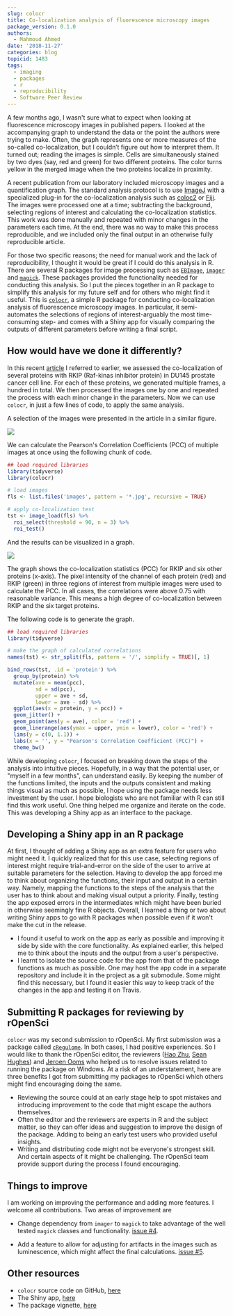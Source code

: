 ```yaml
---
slug: colocr
title: Co-localization analysis of fluorescence microscopy images
package_version: 0.1.0
authors:
  - Mahmoud Ahmed
date: '2018-11-27'
categories: blog
topicid: 1483
tags:
  - imaging
  - packages
  - r
  - reproducibility
  - Software Peer Review
---
```


A few months ago, I wasn't sure what to expect when looking at fluorescence microscopy images in published papers. I looked at the accompanying graph to understand the data or the point the authors were trying to make. Often, the graph represents one or more measures of the so-called co-localization, but I couldn’t figure out how to interpret them. It turned out; reading the images is simple. Cells are simultaneously stained by two dyes (say, red and green) for two different proteins. The color turns yellow in the merged image when the two proteins localize in proximity. 

A recent publication from our laboratory included microscopy images and a quantification graph. The standard analysis protocol is to use [ImageJ](https://imagej.nih.gov/ij/index.html) with a specialized plug-in for the co-localization analysis such as [coloc2](https://imagej.net/Coloc_2) or [Fiji](https://fiji.sc). The images were processed one at a time; subtracting the background, selecting regions of interest and calculating the co-localization statistics. This work was done manually and repeated with minor changes in the parameters each time. At the end, there was no way to make this process reproducible, and we included only the final output in an otherwise fully reproducible article.

For those two specific reasons; the need for manual work and the lack of reproducibility, I thought it would be great if I could do this analysis in R. There are several R packages for image processing such as [`EBImage`](http://bioconductor.org/packages/EBImage/), [`imager`](https://CRAN.R-project.org/package=imager) and [`magick`](https://CRAN.R-project.org/package=magick). These packages provided the functionality needed for conducting this analysis. So I put the pieces together in an R package to simplify this analysis for my future self and for others who might find it useful. This is [`colocr`](https://github.com/ropensci/colocr), a simple R package for conducting co-localization analysis of fluorescence microscopy images. In particular, it semi-automates the selections of regions of interest-arguably the most time-consuming step- and comes with a Shiny app for visually comparing the outputs of different parameters before writing a final script. 

## How would have we done it differently?

In this recent [article](https://www.mdpi.com/2072-6694/10/8/273/htm) I referred to earlier, we assessed the co-localization of several proteins with RKIP (Raf-kinas inhibitor protein) in DU145 prostate cancer cell line. For each of these proteins, we generated multiple frames, a hundred in total. We then processed the images one by one and repeated the process with each minor change in the parameters. Now we can use `colocr`, in just a few lines of code, to apply the same analysis.

A selection of the images were presented in the article in a similar figure.

![](/img/blog-images/2018-11-27-colocr/images.png)


We can calculate the Pearson's Correlation Coefficients (PCC) of multiple images at once using the following chunk of code.

```r
## load required libraries
library(tidyverse)
library(colocr)

# load images
fls <- list.files('images', pattern = '*.jpg', recursive = TRUE)

# apply co-localization test
tst <- image_load(fls) %>%
  roi_select(threshold = 90, n = 3) %>%
  roi_test()
```

And the results can be visualized in a graph.

![](/img/blog-images/2018-11-27-colocr/graph.png)

The graph shows the co-localization statistics (PCC) for RKIP and six other proteins (x-axis). The pixel intensity of the channel of each protein (red) and RKIP (green) in three regions of interest from multiple images were used to calculate the PCC. In all cases, the correlations were above 0.75 with reasonable variance. This means a high degree of co-localization between RKIP and the six target proteins.

The following code is to generate the graph.

```r
## load required libraries
library(tidyverse)

# make the graph of calculated correlations
names(tst) <- str_split(fls, pattern = '/', simplify = TRUE)[, 1]

bind_rows(tst, .id = 'protein') %>%
  group_by(protein) %>%
  mutate(ave = mean(pcc),
         sd = sd(pcc),
         upper = ave + sd,
         lower = ave - sd) %>%
  ggplot(aes(x = protein, y = pcc)) +
  geom_jitter() +
  geom_point(aes(y = ave), color = 'red') +
  geom_linerange(aes(ymax = upper, ymin = lower), color = 'red') +
  lims(y = c(0, 1.1)) +
  labs(x = '', y = "Pearson's Correlation Coefficient (PCC)") +
  theme_bw()
```

While developing `colocr`, I focused on breaking down the steps of the analysis into intuitive pieces. Hopefully, in a way that the potential user, or "myself in a few months", can understand easily. By keeping the number of the functions limited, the inputs and the outputs consistent and making things visual as much as possible, I hope using the package needs less investment by the user. I hope biologists who are not familiar with R can still find this work useful. One thing helped me organize and iterate on the code. This was developing a Shiny app as an interface to the package.

## Developing a Shiny app in an R package

At first, I thought of adding a Shiny app as an extra feature for users who might need it. I quickly realized that for this use case, selecting regions of interest might require trial-and-error on the side of the user to arrive at suitable parameters for the selection. Having to develop the app forced me to think about organizing the functions, their input and output in a certain way. Namely, mapping the functions to the steps of the analysis that the user has to think about and making visual output a priority. Finally, testing the app exposed errors in the intermediates which might have been buried in otherwise seemingly fine R objects. Overall, I learned a thing or two about writing Shiny apps to go with R packages when possible even if it won't make the cut in the release.

* I found it useful to work on the app as early as possible and improving it side by side with the core functionality. As explained earlier, this helped me to think about the inputs and the output from a user's perspective.
*  I learnt to isolate the source code for the app from that of the package functions as much as possible. One may host the app code in a separate repository and include it in the project as a git submodule. Some might find this necessary, but I found it easier this way to keep track of the changes in the app and testing it on Travis.

## Submitting R packages for reviewing by rOpenSci

`colocr` was my second submission to rOpenSci. My first submission was a package called [`cRegulome`](https://github.com/ropensci/cRegulome). In both cases, I had positive experiences. So I would like to thank the rOpenSci editor, the reviewers ([Hao Zhu](https://github.com/haozhu233), [Sean Hughes](https://github.com/seaaan)) and [Jeroen Ooms](https://github.com/jeroen) who helped us to resolve issues related to running the package on Windows. At a risk of an understatement, here are three benefits I got from submitting my packages to rOpenSci which others might find encouraging doing the same.

* Reviewing the source could at an early stage help to spot mistakes and introducing improvement to the code that might escape the authors themselves.
* Often the editor and the reviewers are experts in R and the subject matter, so they can offer ideas and suggestion to improve the design of the package. Adding to being an early test users who provided useful insights.
* Writing and distributing code might not be everyone's strongest skill. And certain aspects of it might be challenging. The rOpenSci team provide support during the process I found encouraging.

## Things to improve

I am working on improving the performance and adding more features. I welcome all contributions. Two areas of improvement are

* Change dependency from `imager` to `magick` to take advantage of the well tested `magick` classes and functionality. [issue #4](https://github.com/ropensci/colocr/issues/4).

* Add a feature to allow for adjusting for artifacts in the images such as luminescence, which might affect the final calculations. [issue #5](https://github.com/ropensci/colocr/issues/5).

## Other resources

* `colocr` source code on GitHub, [here](https://github.com/ropensci/colocr)
* The Shiny app, [here](https://mahshaaban.shinyapps.io/colocr_app2/)
* The package vignette, [here](https://github.com/ropensci/colocr/blob/master/vignettes/using_colocr.Rmd)
